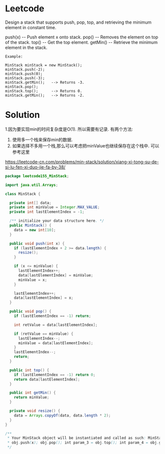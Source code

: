 # Leetcode

Design a stack that supports push, pop, top, and retrieving the minimum element in constant time.

push(x) -- Push element x onto stack.
pop() -- Removes the element on top of the stack.
top() -- Get the top element.
getMin() -- Retrieve the minimum element in the stack.
 

```
Example:

MinStack minStack = new MinStack();
minStack.push(-2);
minStack.push(0);
minStack.push(-3);
minStack.getMin();   --> Returns -3.
minStack.pop();
minStack.top();      --> Returns 0.
minStack.getMin();   --> Returns -2.
```

# Solution

1.因为要实现min的时间复杂度是O(1). 所以需要有记录. 
有两个方法:
1. 使用多一个栈来保存min的数据. 
2. 如果选择不多用一个栈,那么可以考虑把minValue也继续保存在这个栈中. 
可以参考这里



https://leetcode-cn.com/problems/min-stack/solution/xiang-xi-tong-su-de-si-lu-fen-xi-duo-jie-fa-by-38/

```java
package leetcode155_MinStack;

import java.util.Arrays;

class MinStack {

  private int[] data;
  private int minValue = Integer.MAX_VALUE;
  private int lastElementIndex = -1;

  /** initialize your data structure here. */
  public MinStack() {
    data = new int[10];
  }

  public void push(int x) {
    if (lastElementIndex + 2 >= data.length) {
      resize();
    }

    if (x <= minValue) {
      lastElementIndex++;
      data[lastElementIndex] = minValue;
      minValue = x;
    }

    lastElementIndex++;
    data[lastElementIndex] = x;
  }

  public void pop() {
    if (lastElementIndex == -1) return;

    int retValue = data[lastElementIndex];

    if (retValue == minValue) {
      lastElementIndex--;
      minValue = data[lastElementIndex];
    }
    lastElementIndex--;
    return;
  }

  public int top() {
    if (lastElementIndex == -1) return 0;
    return data[lastElementIndex];
  }

  public int getMin() {
    return minValue;
  }

  private void resize() {
    data = Arrays.copyOf(data, data.length * 2);
  }
}

/**
 * Your MinStack object will be instantiated and called as such: MinStack obj = new MinStack();
 * obj.push(x); obj.pop(); int param_3 = obj.top(); int param_4 = obj.getMin();
 */

```
